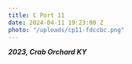 ```yaml
---
title: C Port 11
date: 2024-04-11 19:23:00 Z
photo: "/uploads/cp11-fdccbc.png"
---
```


***2023, Crab Orchard KY***